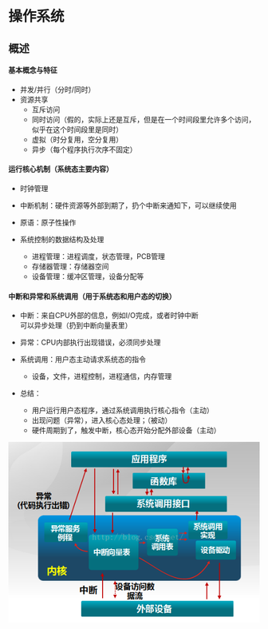 # 操作系统

## 概述

#### 基本概念与特征
- 并发/并行（分时/同时）
- 资源共享
    - 互斥访问
    - 同时访问（假的，实际上还是互斥，但是在一个时间段里允许多个访问，似乎在这个时间段里是同时）
    - 虚拟（时分复用，空分复用）
    - 异步（每个程序执行次序不固定）
       
#### 运行核心机制（系统态主要内容）

- 时钟管理

- 中断机制：硬件资源等外部到期了，扔个中断来通知下，可以继续使用

- 原语：原子性操作

- 系统控制的数据结构及处理
    - 进程管理：进程调度，状态管理，PCB管理
    - 存储器管理：存储器空间
    - 设备管理：缓冲区管理，设备分配等
     
#### 中断和异常和系统调用（用于系统态和用户态的切换）
- 中断：来自CPU外部的信息，例如I/O完成，或者时钟中断  
可以异步处理（扔到中断向量表里）

- 异常：CPU内部执行出现错误，必须同步处理

- 系统调用：用户态主动请求系统态的指令
    - 设备，文件，进程控制，进程通信，内存管理

- 总结：
    - 用户运行用户态程序，通过系统调用执行核心指令（主动）
    - 出现问题（异常），进入核心态处理；（被动）
    - 硬件周期到了，触发中断，核心态开始分配外部设备（主动）
    
![](../pics/us_sy_call.png)
